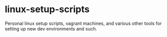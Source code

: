 # linux-setup-scripts
Personal linux setup scripts, vagrant machines, and various other tools for setting up new dev environments and such. 
